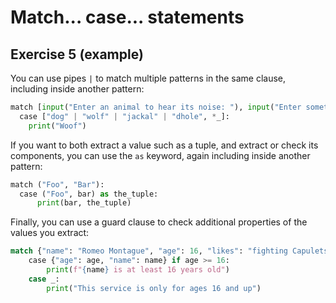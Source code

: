 # Match... case... statements

## Exercise 5 (example)

You can use pipes `|` to match multiple patterns in the same clause, including inside another pattern:
```python
match [input("Enter an animal to hear its noise: "), input("Enter something else useless: ")]:
  case ["dog" | "wolf" | "jackal" | "dhole", *_]:
    print("Woof")
```

If you want to both extract a value such as a tuple, and extract or check its components, you can use the `as` keyword,
again including inside another pattern:
```python
match ("Foo", "Bar"):
  case ("Foo", bar) as the_tuple:
      print(bar, the_tuple)
```

Finally, you can use a guard clause to check additional properties of the values you extract:
```python
match {"name": "Romeo Montague", "age": 16, "likes": "fighting Capulets"}:
    case {"age": age, "name": name} if age >= 16:
        print(f"{name} is at least 16 years old")
    case _:
        print("This service is only for ages 16 and up")
```
